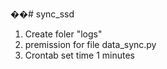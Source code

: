 ��#   s y n c _ s s d 
1. Create foler "logs"
2. premission for file data_sync.py
3. Crontab set time 1 minutes
 
 
